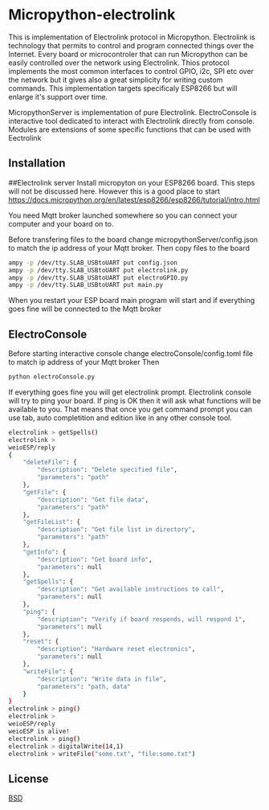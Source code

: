 # Micropython-electrolink

This is implementation of Electrolink protocol in Micropython. Electrolink is technology that permits to control and program connected things over the Internet. Every board or microcontroler that can run Micropython can be easily controlled over the network using Electrolink. Thios protocol implements the most common interfaces to control GPIO, i2c, SPI etc over the network but it gives also a great simplicity for writing custom commands. This implementation targets specificaly ESP8266 but will enlarge it's support over time.

MicropythonServer is implementation of pure Electrolink. 
ElectroConsole is interactive tool dedicated to interact with Electrolink directly from console. 
Modules are extensions of some specific functions that can be used with Eectrolink

## Installation

##Electrolink server
Install micropyton on your ESP8266 board. This steps will not be discussed here. However this is a good place to start https://docs.micropython.org/en/latest/esp8266/esp8266/tutorial/intro.html

You need Mqtt broker launched somewhere so you can connect your computer and your board on to.

Before transfering files to the board change micropythonServer/config.json to match the ip address of your Mqtt broker. Then copy files to the board
```bash
ampy -p /dev/tty.SLAB_USBtoUART put config.json
ampy -p /dev/tty.SLAB_USBtoUART put electrolink.py
ampy -p /dev/tty.SLAB_USBtoUART put electroGPIO.py
ampy -p /dev/tty.SLAB_USBtoUART put main.py
```
When you restart your ESP board main program will start and if everything goes fine will be connected to the Mqtt broker

## ElectroConsole
Before starting interactive console change electroConsole/config.toml file to match ip address of your Mqtt broker
Then
```bash
python electroConsole.py
```
If everything goes fine you will get electrolink prompt. Electrolink console will try to ping your board. If ping is OK then it will ask what functions will be available to you. That means that once you get command prompt you can use tab, auto completition and edition like in any other console tool.

```bash
electrolink > getSpells()
electrolink >
weioESP/reply
{
    "deleteFile": {
        "description": "Delete specified file", 
        "parameters": "path"
    }, 
    "getFile": {
        "description": "Get file data", 
        "parameters": "path"
    }, 
    "getFileList": {
        "description": "Get file list in directory", 
        "parameters": "path"
    }, 
    "getInfo": {
        "description": "Get board info", 
        "parameters": null
    }, 
    "getSpells": {
        "description": "Get available instructions to call", 
        "parameters": null
    }, 
    "ping": {
        "description": "Verify if board responds, will respond 1", 
        "parameters": null
    }, 
    "reset": {
        "description": "Hardware reset electronics", 
        "parameters": null
    }, 
    "writeFile": {
        "description": "Write data in file", 
        "parameters": "path, data"
    }
}
electrolink > ping()
electrolink > 
weioESP/reply
weioESP is alive!
electrolink > ping()
electrolink > digitalWrite(14,1)
electrolink > writeFile("some.txt", "file:some.txt")
```
## License 
[BSD](https://opensource.org/licenses/BSD-3-Clause)